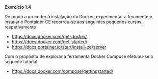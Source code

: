**Exercício 1.4**

De modo a proceder à instalação do Docker, experimentar a feramente e instalar o Pontainer CE recorreu-se aos seguintes pequenos cursos, respetivamente

- https://docs.docker.com/get-docker/
- https://docs.docker.com/get-started/
- https://docs.portainer.io/start/install-ce/server

Com o propósito de explorar a ferramenta Docker Compose efetuou-se o seguinte tutorial

- https://docs.docker.com/compose/gettingstarted/
